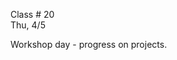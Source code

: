 
<div class="lecture2">
<div class="column_date">

Class # 20 <br>
Thu, 4/5

</div>

<div class="column_materials">
<p markdown="block">

Workshop day - progress on projects.


</p>
</div>

<div class="column_assign">
<p markdown="block">

</p>
</div>

</div>
